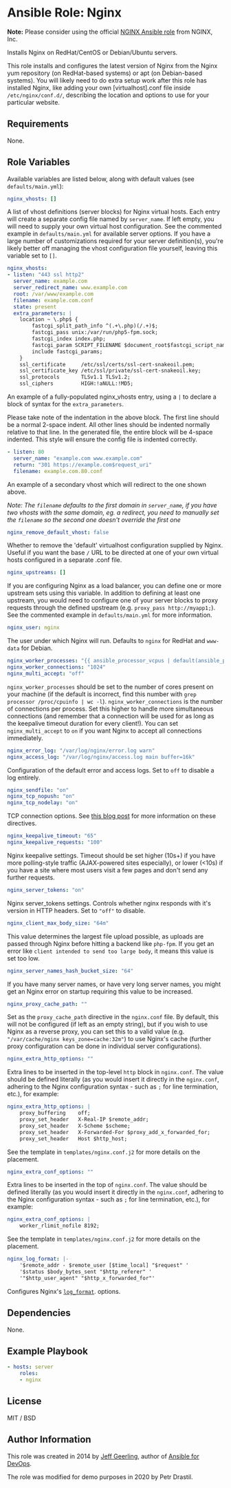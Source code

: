 # Ansible Role: Nginx

**Note:** Please consider using the official [NGINX Ansible role](https://github.com/nginxinc/ansible-role-nginx) from NGINX, Inc.

Installs Nginx on RedHat/CentOS or Debian/Ubuntu servers.

This role installs and configures the latest version of Nginx from the Nginx yum repository (on RedHat-based systems) or apt (on Debian-based systems). You will likely need to do extra setup work after this role has installed Nginx, like adding your own [virtualhost].conf file inside `/etc/nginx/conf.d/`, describing the location and options to use for your particular website.

## Requirements

None.

## Role Variables

Available variables are listed below, along with default values (see `defaults/main.yml`):

```yml
nginx_vhosts: []
```

A list of vhost definitions (server blocks) for Nginx virtual hosts. Each entry will create a separate config file named by `server_name`. If left empty, you will need to supply your own virtual host configuration. See the commented example in `defaults/main.yml` for available server options. If you have a large number of customizations required for your server definition(s), you're likely better off managing the vhost configuration file yourself, leaving this variable set to `[]`.

```yml
nginx_vhosts:
- listen: "443 ssl http2"
  server_name: example.com
  server_redirect_name: www.example.com
  root: /var/www/example.com
  filename: example.com.conf
  state: present
  extra_parameters: |
    location ~ \.php$ {
        fastcgi_split_path_info ^(.+\.php)(/.+)$;
        fastcgi_pass unix:/var/run/php5-fpm.sock;
        fastcgi_index index.php;
        fastcgi_param SCRIPT_FILENAME $document_root$fastcgi_script_name;
        include fastcgi_params;
    }
    ssl_certificate     /etc/ssl/certs/ssl-cert-snakeoil.pem;
    ssl_certificate_key /etc/ssl/private/ssl-cert-snakeoil.key;
    ssl_protocols       TLSv1.1 TLSv1.2;
    ssl_ciphers         HIGH:!aNULL:!MD5;
```

An example of a fully-populated nginx_vhosts entry, using a `|` to declare a block of syntax for the `extra_parameters`.

Please take note of the indentation in the above block. The first line should be a normal 2-space indent. All other lines should be indented normally relative to that line. In the generated file, the entire block will be 4-space indented. This style will ensure the config file is indented correctly.

```yml
- listen: 80
  server_name: "example.com www.example.com"
  return: "301 https://example.com$request_uri"
  filename: example.com.80.conf
```

An example of a secondary vhost which will redirect to the one shown above.

*Note: The `filename` defaults to the first domain in `server_name`, if you have two vhosts with the same domain, eg. a redirect, you need to manually set the `filename` so the second one doesn't override the first one*

```yml
nginx_remove_default_vhost: false
```

Whether to remove the 'default' virtualhost configuration supplied by Nginx. Useful if you want the base `/` URL to be directed at one of your own virtual hosts configured in a separate .conf file.

```yml
nginx_upstreams: []
```

If you are configuring Nginx as a load balancer, you can define one or more upstream sets using this variable. In addition to defining at least one upstream, you would need to configure one of your server blocks to proxy requests through the defined upstream (e.g. `proxy_pass http://myapp1;`). See the commented example in `defaults/main.yml` for more information.

```yml
nginx_user: nginx
```

The user under which Nginx will run. Defaults to `nginx` for RedHat and `www-data` for Debian.

```yml
nginx_worker_processes: "{{ ansible_processor_vcpus | default(ansible_processor_count) }}"
nginx_worker_connections: "1024"
nginx_multi_accept: "off"
```

`nginx_worker_processes` should be set to the number of cores present on your machine (if the default is incorrect, find this number with `grep processor /proc/cpuinfo | wc -l`). `nginx_worker_connections` is the number of connections per process. Set this higher to handle more simultaneous connections (and remember that a connection will be used for as long as the keepalive timeout duration for every client!). You can set `nginx_multi_accept` to `on` if you want Nginx to accept all connections immediately.

```yml
nginx_error_log: "/var/log/nginx/error.log warn"
nginx_access_log: "/var/log/nginx/access.log main buffer=16k"
```

Configuration of the default error and access logs. Set to `off` to disable a log entirely.

```yml
nginx_sendfile: "on"
nginx_tcp_nopush: "on"
nginx_tcp_nodelay: "on"
```

TCP connection options. See [this blog post](https://t37.net/nginx-optimization-understanding-sendfile-tcp_nodelay-and-tcp_nopush.html) for more information on these directives.

```yml
nginx_keepalive_timeout: "65"
nginx_keepalive_requests: "100"
```

Nginx keepalive settings. Timeout should be set higher (10s+) if you have more polling-style traffic (AJAX-powered sites especially), or lower (<10s) if you have a site where most users visit a few pages and don't send any further requests.

```yml
nginx_server_tokens: "on"
```

Nginx server_tokens settings. Controls whether nginx responds with it's version in HTTP headers. Set to `"off"` to disable.

```yml
nginx_client_max_body_size: "64m"
```

This value determines the largest file upload possible, as uploads are passed through Nginx before hitting a backend like `php-fpm`. If you get an error like `client intended to send too large body`, it means this value is set too low.

```yml
nginx_server_names_hash_bucket_size: "64"
```

If you have many server names, or have very long server names, you might get an Nginx error on startup requiring this value to be increased.

```yml
nginx_proxy_cache_path: ""
```

Set as the `proxy_cache_path` directive in the `nginx.conf` file. By default, this will not be configured (if left as an empty string), but if you wish to use Nginx as a reverse proxy, you can set this to a valid value (e.g. `"/var/cache/nginx keys_zone=cache:32m"`) to use Nginx's cache (further proxy configuration can be done in individual server configurations).

```yml
nginx_extra_http_options: ""
```

Extra lines to be inserted in the top-level `http` block in `nginx.conf`. The value should be defined literally (as you would insert it directly in the `nginx.conf`, adhering to the Nginx configuration syntax - such as `;` for line termination, etc.), for example:

```yml
nginx_extra_http_options: |
    proxy_buffering    off;
    proxy_set_header   X-Real-IP $remote_addr;
    proxy_set_header   X-Scheme $scheme;
    proxy_set_header   X-Forwarded-For $proxy_add_x_forwarded_for;
    proxy_set_header   Host $http_host;
```

See the template in `templates/nginx.conf.j2` for more details on the placement.

```yml
nginx_extra_conf_options: ""
```

Extra lines to be inserted in the top of `nginx.conf`. The value should be defined literally (as you would insert it directly in the `nginx.conf`, adhering to the Nginx configuration syntax - such as `;` for line termination, etc.), for example:

```yml
nginx_extra_conf_options: |
    worker_rlimit_nofile 8192;
```

See the template in `templates/nginx.conf.j2` for more details on the placement.

```yml
nginx_log_format: |-
    '$remote_addr - $remote_user [$time_local] "$request" '
    '$status $body_bytes_sent "$http_referer" '
    '"$http_user_agent" "$http_x_forwarded_for"'
```

Configures Nginx's [`log_format`](http://nginx.org/en/docs/http/ngx_http_log_module.html#log_format). options.

## Dependencies

None.

## Example Playbook

```yml
- hosts: server
    roles:
    - nginx
```

## License

MIT / BSD

## Author Information

This role was created in 2014 by [Jeff Geerling](https://www.jeffgeerling.com/), author of [Ansible for DevOps](https://www.ansiblefordevops.com/).

The role was modified for demo purposes in 2020 by Petr Drastil.
